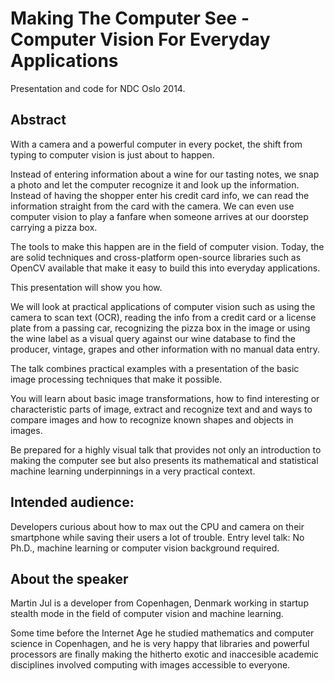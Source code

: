 # Making The Computer See - Computer Vision For Everyday Applications

Presentation and code for NDC Oslo 2014.

## Abstract

With a camera and a powerful computer in every pocket, the shift from typing to computer vision is just about to happen.

Instead of entering information about a wine for our tasting notes, we snap a photo and let the computer recognize it and look up the information.
Instead of having the shopper enter his credit card info, we can read the information straight from the card with the camera.
We can even use computer vision to play a fanfare when someone arrives at our doorstep carrying a pizza box.

The tools to make this happen are in the field of computer vision. Today, the are solid techniques and cross-platform open-source libraries such as OpenCV available that make it easy to build this into everyday applications.

This presentation will show you how.

We will look at practical applications of computer vision such as using the camera to scan text (OCR), reading the info from a credit card or a license plate from a passing car, recognizing the pizza box in the image or using the wine label as a visual query against our wine database to find the producer, vintage, grapes and other information with no manual data entry.

The talk combines practical examples with a presentation of the basic image processing techniques that make it possible. 

You will learn about basic image transformations, how to find interesting or characteristic parts of image, extract and recognize text and and ways to compare images and how to recognize known shapes and objects in images.

Be prepared for a highly visual talk that provides not only an introduction to making the computer see but also presents its mathematical and statistical machine learning underpinnings in a very practical context.


## Intended audience:

Developers curious about how to max out the CPU and camera on their smartphone while saving their users a lot of trouble.
Entry level talk: No Ph.D., machine learning or computer vision background required.


## About the speaker

Martin Jul is a developer from Copenhagen, Denmark working in startup stealth mode in the field of computer vision and machine learning.  

Some time before the Internet Age he studied mathematics and computer science in Copenhagen, and he is very happy that libraries and powerful processors are finally making the hitherto exotic and inaccesible academic disciplines involved computing with images accessible to everyone.


